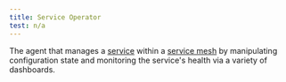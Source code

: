 ```yaml
---
title: Service Operator
test: n/a
---
```


The agent that manages a [service](/pt-br/docs/reference/glossary/#service) within a [service mesh](/pt-br/docs/reference/glossary/#service-mesh) by manipulating configuration state
and monitoring the service's health via a variety of dashboards.
